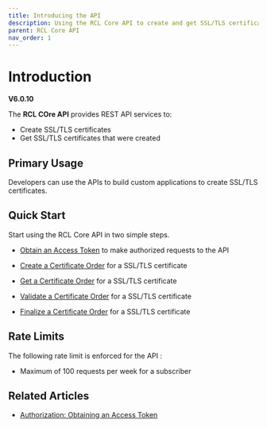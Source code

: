 ```yaml
---
title: Introducing the API
description: Using the RCL Core API to create and get SSL/TLS certificates
parent: RCL Core API
nav_order: 1
---
```


# Introduction
**V6.0.10**

The **RCL COre API** provides REST API services to:

- Create SSL/TLS certificates
- Get SSL/TLS certificates that were created 

## Primary Usage

Developers can use the APIs to build custom applications to create SSL/TLS certificates.

## Quick Start

Start using the RCL Core API in two simple steps.

- [Obtain an Access Token](./authorization.md) to make authorized requests to the API

- [Create a Certificate Order](./order-create.md) for a SSL/TLS certificate

- [Get a Certificate Order](./order-get.md) for a SSL/TLS certificate

- [Validate a Certificate Order](./order-validate.md) for a SSL/TLS certificate

- [Finalize a Certificate Order](./order-finalize.md) for a SSL/TLS certificate

## Rate Limits

The following rate limit is enforced for the API :

- Maximum of 100 requests per week for a subscriber

## Related Articles

- [Authorization: Obtaining an Access Token](./authorization.md)
